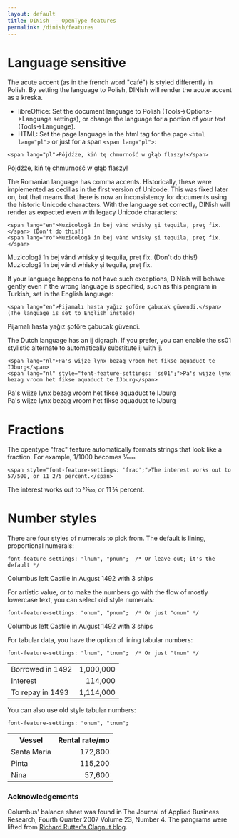 ```yaml
---
layout: default
title: DINish -- OpenType features
permalink: /dinish/features
---
```


# Language sensitive

The acute accent (as in the french word "café") is styled differently in Polish. By setting the language to Polish, DINish will render the acute accent as a kreska.

* libreOffice: Set the document language to Polish (Tools->Options->Language settings), or change the language for a portion of your text (Tools->Language).
* HTML: Set the page language in the html tag for the page `<html lang="pl">` or just for a span `<span lang="pl">`:

```
<span lang="pl">Pójdźże, kiń tę chmurność w głąb flaszy!</span>
```
<div lang="pl" class="sample">Pójdźże, kiń tę chmurność w głąb flaszy!</div>

The Romanian language has comma accents. Historically, these were implemented as cedillas in the first version of Unicode. This was fixed later on, but that means that there is now an inconsistency for documents using the historic Unicode characters. With the language set correctly, DINish will render as expected even with legacy Unicode characters:
```
<span lang="en">Muzicologă în bej vând whisky şi tequila, preţ fix.</span> (Don't do this!)
<span lang="ro">Muzicologă în bej vând whisky şi tequila, preţ fix.</span>
```
<div lang="en" class="sample">Muzicologă în bej vând whisky şi tequila, preţ fix. (Don't do this!)</div>
<div lang="ro" class="sample">Muzicologă în bej vând whisky şi tequila, preţ fix.</div>

If your language happens to not have such exceptions, DINish will behave gently even if the wrong language is specified, such as this pangram in Turkish, set in the English language:
```
<span lang="en">Pijamalı hasta yağız şoföre çabucak güvendi.</span> (The language is set to English instead)
```
<div lang="en" class="sample">Pijamalı hasta yağız şoföre çabucak güvendi.</div>

The Dutch language has an ij digraph. If you prefer, you can enable the
ss01 stylistic alternate to automatically substitute ij with ĳ.

```
<span lang="nl">Pa's wijze lynx bezag vroom het fikse aquaduct te IJburg</span>
<span lang="nl" style="font-feature-settings: 'ss01';">Pa's wijze lynx bezag vroom het fikse aquaduct te IJburg</span>
```
<div lang="nl" class="sample">Pa's wijze lynx bezag vroom het fikse aquaduct te IJburg</div>
<div lang="nl" style="font-feature-settings: 'ss01';" class="sample">Pa's wijze lynx bezag vroom het fikse aquaduct te IJburg</div>

<div id="frac"></div>

# Fractions

The opentype "frac" feature automatically formats strings that look like a fraction. For example, 1/1000 becomes
<span style="font-feature-settings: 'frac';">1/1000</frac>.
```
<span style="font-feature-settings: 'frac';">The interest works out to 57/500, or 11 2/5 percent.</span>
```
<span class="sample" style="font-feature-settings: 'frac';">The interest works out to 57/500, or 11 2/5 percent.</span>

# Number styles

There are four styles of numerals to pick from. The default is lining, proportional numerals:
```
font-feature-settings: "lnum", "pnum";  /* Or leave out; it's the default */
```
<div class="sample" id="numeral_lnum_pnum">Columbus left Castile in August 1492 with 3 ships</div>

For artistic value, or to make the numbers go with the flow of mostly lowercase text, you can select old style numerals:
```
font-feature-settings: "onum", "pnum";  /* Or just "onum" */
```
<div class="sample" id="numeral_onum_pnum">Columbus left Castile in August 1492 with 3 ships</div>

For tabular data, you have the option of lining tabular numbers:
```
font-feature-settings: "lnum", "tnum";  /* Or just "tnum" */
```
<div class="sample" id="numeral_lnum_tnum">
<table>
<tr><td>Borrowed in 1492</td><td align="right">1,000,000</td></tr>
<tr><td>Interest</td><td align="right">114,000</td></tr>
<tr><td>To repay in 1493</td><td align="right">1,114,000</td></tr>
</table>
</div>

You can also use old style tabular numbers:
```
font-feature-settings: "onum", "tnum";
```
<div class="sample" id="numeral_onum_tnum">
<table>
<tr><th>Vessel</th><th align="right">Rental rate/mo</th></tr>
<tr><td>Santa Maria</td><td align="right">172,800</td></tr>
<tr><td>Pinta</td><td align="right">115,200</td></tr>
<tr><td>Nina</td><td align="right">57,600</td></tr>
</table>
</div>

### Acknowledgements

Columbus' balance sheet was found in The Journal of Applied Business Research, Fourth Quarter 2007 Volume 23, Number 4.
The pangrams were lifted from [Richard Rutter's Clagnut blog](http://clagnut.com/blog/2380/).
